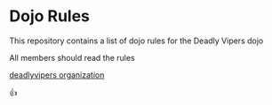 Dojo Rules
==========

This repository contains a list of dojo rules for the Deadly Vipers dojo

All members should read the rules

[deadlyvipers organization](https://github.com/deadlyvipers)

:+1:
